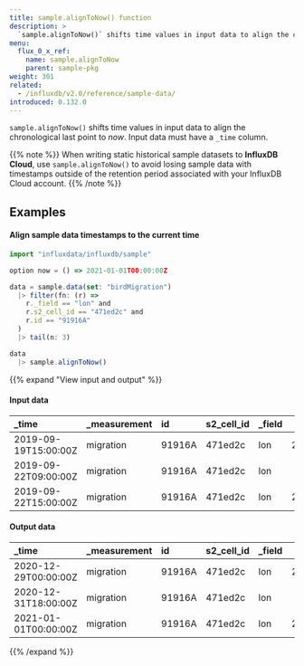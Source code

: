 ```yaml
---
title: sample.alignToNow() function
description: >
  `sample.alignToNow()` shifts time values in input data to align the chronological last point to _now_.
menu:
  flux_0_x_ref:
    name: sample.alignToNow
    parent: sample-pkg
weight: 301
related:
  - /influxdb/v2.0/reference/sample-data/
introduced: 0.132.0
---
```


`sample.alignToNow()` shifts time values in input data to align the chronological last point to _now_.
Input data must have a `_time` column.

{{% note %}}
When writing static historical sample datasets to **InfluxDB Cloud**,
use `sample.alignToNow()` to avoid losing sample data with timestamps outside
of the retention period associated with your InfluxDB Cloud account.
{{% /note %}}

## Examples

#### Align sample data timestamps to the current time
```js
import "influxdata/influxdb/sample"

option now = () => 2021-01-01T00:00:00Z

data = sample.data(set: "birdMigration")
  |> filter(fn: (r) =>
    r._field == "lon" and
    r.s2_cell_id == "471ed2c" and
    r.id == "91916A"
  )
  |> tail(n: 3)

data
  |> sample.alignToNow()
```

{{% expand "View input and output" %}}
#### Input data
| _time                | _measurement | id     | s2_cell_id | _field |   _value |
| :------------------- | :----------- | :----- | :--------- | :----- | -------: |
| 2019-09-19T15:00:00Z | migration    | 91916A | 471ed2c    | lon    | 21.10333 |
| 2019-09-22T09:00:00Z | migration    | 91916A | 471ed2c    | lon    |   21.084 |
| 2019-09-22T15:00:00Z | migration    | 91916A | 471ed2c    | lon    | 21.10317 |

#### Output data
| _time                | _measurement | id     | s2_cell_id | _field |   _value |
| :------------------- | :----------- | :----- | :--------- | :----- | -------: |
| 2020-12-29T00:00:00Z | migration    | 91916A | 471ed2c    | lon    | 21.10333 |
| 2020-12-31T18:00:00Z | migration    | 91916A | 471ed2c    | lon    |   21.084 |
| 2021-01-01T00:00:00Z | migration    | 91916A | 471ed2c    | lon    | 21.10317 |
{{% /expand %}}